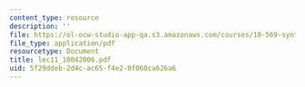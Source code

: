 ```yaml
---
content_type: resource
description: ''
file: https://ol-ocw-studio-app-qa.s3.amazonaws.com/courses/10-569-synthesis-of-polymers-fall-2006/5f29ddeb2d4cac65f4e20f060ca626a6_lec11_10042006.pdf
file_type: application/pdf
resourcetype: Document
title: lec11_10042006.pdf
uid: 5f29ddeb-2d4c-ac65-f4e2-0f060ca626a6
---
```

